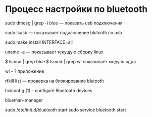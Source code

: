 # Процесс настройки по bluetooth

sudo dmesg | grep -i blue — показать usb подключения

sudo lsusb — показывает подключение blutooth по usb

sudo make install INTERFACE=all

uname -a — показывает текущую сборку linux

$ lsmod | grep blue
$ lsmod | grep wl
показывает модуль ядра

wl - ? приложение

rfkill list — проверка на блокирование blutooth

hciconfig (1) - configure Bluetooth devices

blueman-manager

sudo /etc/init.d/bluetooth start
sudo service bluetooth start